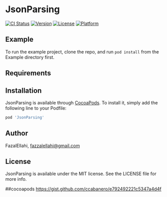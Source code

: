 # JsonParsing

[![CI Status](https://img.shields.io/travis/FazalEllahi/JsonParsing.svg?style=flat)](https://travis-ci.org/FazalEllahi/JsonParsing)
[![Version](https://img.shields.io/cocoapods/v/JsonParsing.svg?style=flat)](https://cocoapods.org/pods/JsonParsing)
[![License](https://img.shields.io/cocoapods/l/JsonParsing.svg?style=flat)](https://cocoapods.org/pods/JsonParsing)
[![Platform](https://img.shields.io/cocoapods/p/JsonParsing.svg?style=flat)](https://cocoapods.org/pods/JsonParsing)

## Example

To run the example project, clone the repo, and run `pod install` from the Example directory first.

## Requirements

## Installation

JsonParsing is available through [CocoaPods](https://cocoapods.org). To install
it, simply add the following line to your Podfile:

```ruby
pod 'JsonParsing'
```

## Author

FazalEllahi, fazzalellahi@gmail.com

## License

JsonParsing is available under the MIT license. See the LICENSE file for more info.

##cocoapods https://gist.github.com/ccabanero/e792492221c5347a4d4f
